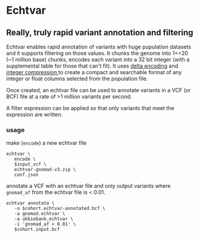 # Echtvar
## Really, truly rapid variant annotation and filtering 

Echtvar enables rapid annotation of variants with huge pupulation datasets and
it supports filtering on those values. It chunks the genome into 1<<20 (~1 million
base) chunks, encodes each variant into a 32 bit integer (with a supplemental table
for those that can't fit). It uses [delta
encoding](https://en.wikipedia.org/wiki/Delta_encoding)
and [integer compression
](https://lemire.me/blog/2017/09/27/stream-vbyte-breaking-new-speed-records-for-integer-compression/)
to create a compact and searchable format of any integer or float columns
selected from the population file.

Once created, an echtvar file can be used to annotate variants in a VCF (or
BCF) file at a rate of >1 million variants per second.

A filter expression can be applied so that only variants that meet the
expression are written.


### usage

make (`encode`) a new echtvar file 

```
echtvar \
   encode \
   $input_vcf \
   echtvar-gnomad-v3.zip \
   conf.json

```

annotate a VCF with an echtvar file and only output variants where `gnomad_af`
from the echtvar file is < 0.01.

```
echtvar annotate \
   -o $cohort.echtvar-annotated.bcf \
   -a gnomad.echtvar \
   -a ukbiobank.echtvar \
   -i 'gnomad_af < 0.01' \
   $cohort.input.bcf
```

